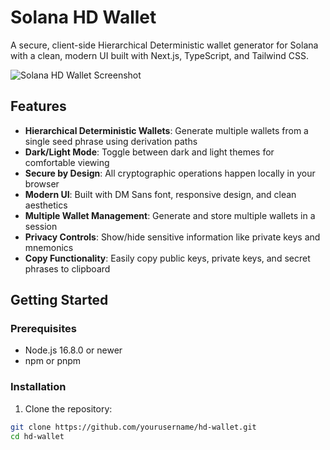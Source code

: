 # Solana HD Wallet

A secure, client-side Hierarchical Deterministic wallet generator for Solana with a clean, modern UI built with Next.js, TypeScript, and Tailwind CSS.

![Solana HD Wallet Screenshot](https://github.com/user-attachments/assets/12f93fe2-cbc7-42c4-a03e-93093e4a804e)

## Features

- **Hierarchical Deterministic Wallets**: Generate multiple wallets from a single seed phrase using derivation paths
- **Dark/Light Mode**: Toggle between dark and light themes for comfortable viewing
- **Secure by Design**: All cryptographic operations happen locally in your browser
- **Modern UI**: Built with DM Sans font, responsive design, and clean aesthetics
- **Multiple Wallet Management**: Generate and store multiple wallets in a session
- **Privacy Controls**: Show/hide sensitive information like private keys and mnemonics
- **Copy Functionality**: Easily copy public keys, private keys, and secret phrases to clipboard

## Getting Started

### Prerequisites

- Node.js 16.8.0 or newer
- npm or pnpm

### Installation

1. Clone the repository:
```bash
git clone https://github.com/yourusername/hd-wallet.git
cd hd-wallet
```
